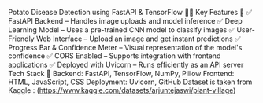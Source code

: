 Potato Disease Detection using FastAPI & TensorFlow 🥔🌱
Key Features 🚀
✅ FastAPI Backend – Handles image uploads and model inference
✅ Deep Learning Model – Uses a pre-trained CNN model to classify images
✅ User-Friendly Web Interface – Upload an image and get instant predictions
✅ Progress Bar & Confidence Meter – Visual representation of the model's confidence
✅ CORS Enabled – Supports integration with frontend applications
✅ Deployed with Uvicorn – Runs efficiently as an API server
Tech Stack 🔧
Backend: FastAPI, TensorFlow, NumPy, Pillow
Frontend: HTML, JavaScript, CSS
Deployment: Uvicorn, GitHub
Dataset is taken from Kaggle : (https://www.kaggle.com/datasets/arjuntejaswi/plant-village)
